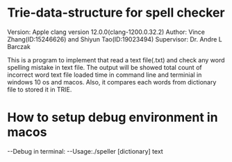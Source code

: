 # Trie-data-structure for spell checker
Version: Apple clang version 12.0.0(clang-1200.0.32.2)
Author: Vince Zhang(ID:15246626) and Shiyun Tao(ID:19023494)
Supervisor: Dr. Andre L Barczak

This is a program to implement that read a text file(.txt) and check any word spelling mistake in text file. The output will be showed total count of incorrect word text file loaded time in command line and terminial in windows 10 os and macos. Also, it compares each words from dictionary file to stored it in TRIE.

# How to setup debug environment in macos
--Debug in terminal:
--Usage:./speller [dictionary] text
